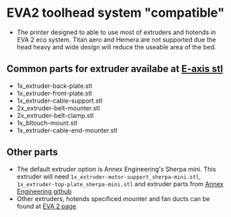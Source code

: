 # EVA2 toolhead system "compatible"

- The printer designed to able to use most of extruders and hotends in EVA 2 eco system. Titan aero and Hemera are not supported due the head heavy and wide design will reduce the useable area of the bed.

## Common parts for extruder availabe at [E-axis stl](https://github.com/ChipCE/SnakeOil-XY/tree/master/BETA1_Release/STLs/E-axis)

- 1x_extruder-back-plate.stl
- 1x_extruder-front-plate.stl
- 1x_extruder-cable-support.stl
- 2x_extruder-belt-mounter.stl
- 2x_extruder-belt-clamp.stl
- 1x_bltouch-mount.stl
- 1x_extruder-cable-end-mounter.stl

## Other parts

- The default extruder option is Annex Engineering's Sherpa mini. This extruder will need <code>1x_extruder-motor-support_sherpa-mini.stl</code>, <code>1x_extruder-top-plate_sherpa-mini.stl</code>
  and extruder parts from [Annex Engineering github](https://github.com/Annex-Engineering/Sherpa_Mini-Extruder)
- Other extruders, hotends specificed mounter and fan ducts can be found at [EVA 2 page](https://main.eva-3d.page/)
